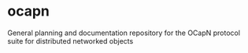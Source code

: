 # ocapn
General planning and documentation repository for the OCapN protocol suite for distributed networked objects
